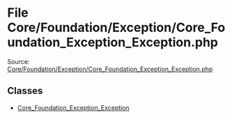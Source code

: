 File Core/Foundation/Exception/Core_Foundation_Exception_Exception.php
=========

Source: [Core/Foundation/Exception/Core_Foundation_Exception_Exception.php](https://github.com/PrestaShop/PrestaShop/blob/1.6.1.0/Core/Foundation/Exception/Core_Foundation_Exception_Exception.php)


Classes
-------

* [Core_Foundation_Exception_Exception](class.Core_Foundation_Exception_Exception.md)

